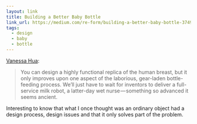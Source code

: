 ```yaml
---
layout: link
title: Building a Better Baby Bottle
link_url: https://medium.com/re-form/building-a-better-baby-bottle-3749e98e5837
tags:
  - design
  - baby
  - bottle
---
```


[Vanessa Hua](http://vanessahua.com/):

>You can design a highly functional replica of the human breast, but it only improves upon one aspect of the laborious, gear-laden bottle-feeding process. We’ll just have to wait for inventors to deliver a full-service milk robot, a latter-day wet nurse — something so advanced it seems ancient.

Interesting to know that what I once thought was an ordinary object had a design process, design issues and that it only solves part of the problem.
